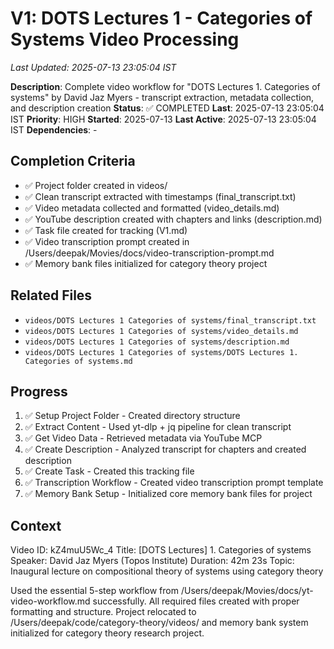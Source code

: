 # V1: DOTS Lectures 1 - Categories of Systems Video Processing
*Last Updated: 2025-07-13 23:05:04 IST*

**Description**: Complete video workflow for "DOTS Lectures 1. Categories of systems" by David Jaz Myers - transcript extraction, metadata collection, and description creation
**Status**: ✅ COMPLETED **Last**: 2025-07-13 23:05:04 IST
**Priority**: HIGH
**Started**: 2025-07-13
**Last Active**: 2025-07-13 23:05:04 IST
**Dependencies**: -

## Completion Criteria
- ✅ Project folder created in videos/
- ✅ Clean transcript extracted with timestamps (final_transcript.txt)
- ✅ Video metadata collected and formatted (video_details.md)
- ✅ YouTube description created with chapters and links (description.md)
- ✅ Task file created for tracking (V1.md)
- ✅ Video transcription prompt created in /Users/deepak/Movies/docs/video-transcription-prompt.md
- ✅ Memory bank files initialized for category theory project

## Related Files
- `videos/DOTS Lectures 1 Categories of systems/final_transcript.txt`
- `videos/DOTS Lectures 1 Categories of systems/video_details.md`
- `videos/DOTS Lectures 1 Categories of systems/description.md`
- `videos/DOTS Lectures 1 Categories of systems/DOTS Lectures 1. Categories of systems.md`

## Progress
1. ✅ Setup Project Folder - Created directory structure
2. ✅ Extract Content - Used yt-dlp + jq pipeline for clean transcript
3. ✅ Get Video Data - Retrieved metadata via YouTube MCP
4. ✅ Create Description - Analyzed transcript for chapters and created description
5. ✅ Create Task - Created this tracking file
6. ✅ Transcription Workflow - Created video transcription prompt template
7. ✅ Memory Bank Setup - Initialized core memory bank files for project

## Context
Video ID: kZ4muU5Wc_4
Title: [DOTS Lectures] 1. Categories of systems
Speaker: David Jaz Myers (Topos Institute)
Duration: 42m 23s
Topic: Inaugural lecture on compositional theory of systems using category theory

Used the essential 5-step workflow from /Users/deepak/Movies/docs/yt-video-workflow.md successfully. All required files created with proper formatting and structure. Project relocated to /Users/deepak/code/category-theory/videos/ and memory bank system initialized for category theory research project.
